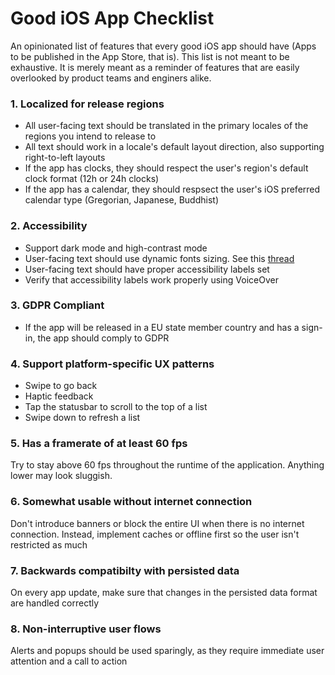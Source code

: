 # Good iOS App Checklist
An opinionated list of features that every good iOS app should have (Apps to be published in the App Store, that is).
This list is not meant to be exhaustive. It is merely meant as a reminder of features that are easily overlooked by product teams and enginers alike.

### 1. Localized for release regions
- All user-facing text should be translated in the primary locales of the regions you intend to release to
- All text should work in a locale's default layout direction, also supporting right-to-left layouts
- If the app has clocks, they should respect the user's region's default clock format (12h or 24h clocks)
- If the app has a calendar, they should respsect the user's iOS preferred calendar type (Gregorian, Japanese, Buddhist)

### 2. Accessibility
- Support dark mode and high-contrast mode
- User-facing text should use dynamic fonts sizing. See this [thread](https://twitter.com/steipete/status/1052589183225815040)
- User-facing text should have proper accessibility labels set
- Verify that accessibility labels work properly using VoiceOver 

### 3. GDPR Compliant
- If the app will be released in a EU state member country and has a sign-in, the app should comply to GDPR

### 4. Support platform-specific UX patterns
- Swipe to go back
- Haptic feedback
- Tap the statusbar to scroll to the top of a list
- Swipe down to refresh a list

### 5. Has a framerate of at least 60 fps
Try to stay above 60 fps throughout the runtime of the application. Anything lower may look sluggish.

### 6. Somewhat usable without internet connection
Don't introduce banners or block the entire UI when there is no internet connection. Instead, implement caches or offline first so the user isn't restricted as much

### 7. Backwards compatibilty with persisted data
On every app update, make sure that changes in the persisted data format are handled correctly

### 8. Non-interruptive user flows
Alerts and popups should be used sparingly, as they require immediate user attention and a call to action
